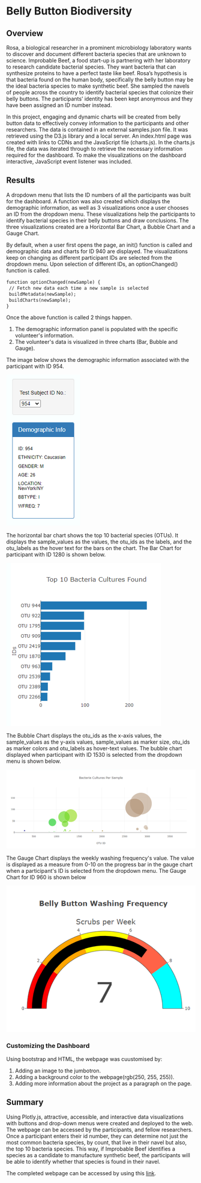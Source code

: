 # Belly Button Biodiversity
## Overview
Rosa, a biological researcher in a prominent microbiology laboratory wants to discover and document different bacteria species that are unknown to science. 
Improbable Beef, a food start-up is partnering with her laboratory to research candidate bacterial species. They want bacteria that can synthesize proteins to have a perfect taste like beef. Rosa’s hypothesis is that bacteria found on the human body, specifically the belly button may be the ideal bacteria species to make synthetic beef.
She sampled the navels of people across the country to identify bacterial species that colonize their belly buttons. The participants’ identity has been kept anonymous and they have been assigned an ID number instead.  

In this project, engaging and dynamic charts will be created from belly button data to effectively convey information to the participants and other researchers. The data is contained in an external samples.json file. It was retrieved using the D3.js library and a local server. An index.html page was created with links to CDNs and the JavaScript file (charts.js). In the charts.js file, the data was iterated through to retrieve the necessary information required for the dashboard. To make the visualizations on the dashboard interactive, JavaScript event listener was included.

## Results

A dropdown menu that lists the ID numbers of all the participants was built for the dashboard. A function was also created which displays the demographic information, as well as 3 visualizations once a user chooses an ID from the dropdown menu. These visualizations help the participants to identify bacterial species in their belly buttons and draw conclusions. The three visualizations created are a Horizontal Bar Chart, a Bubble Chart and a Gauge Chart.
 
By default, when a user first opens the page, an init() function is called and demographic data and charts for ID 940 are displayed. The visualizations keep on changing as different participant IDs are selected from the dropdown menu. Upon selection of different IDs, an optionChanged() function is called. 
 
 ``` JS
 function optionChanged(newSample) {
  // Fetch new data each time a new sample is selected
  buildMetadata(newSample);
  buildCharts(newSample);  
}
```
Once the above function is called 2 things happen.
1. The demographic information panel is populated with the specific volunteer's information.
2. The volunteer's data is visualized in three charts (Bar, Bubble and Gauge).
 
The image below shows the demographic information associated with the participant with ID 954.

![image1](https://github.com/GerlechJen/Belly-Button-Biodiversity/blob/main/images/demographic%20info.png)
 
The horizontal bar chart shows the top 10 bacterial species (OTUs). It displays the sample_values as the values, the otu_ids as the labels, and the otu_labels as the hover text for the bars on the chart. The Bar Chart for participant with ID 1280 is shown below. 

![image2](https://github.com/GerlechJen/Belly-Button-Biodiversity/blob/main/images/barchart.png)


The Bubble Chart displays the otu_ids as the x-axis values, the sample_values as the y-axis values, sample_values as marker size, otu_ids as marker colors and otu_labels as hover-text values. The bubble chart displayed when participant with ID 1530 is selected from the dropdown menu is shown below.

![image4](https://github.com/GerlechJen/Belly-Button-Biodiversity/blob/main/images/bubblechart.png)


The Gauge Chart displays the weekly washing frequency's value. The value is displayed as a measure from 0-10 on the progress bar in the gauge chart when a participant's ID is selected from the dropdown menu. The Gauge Chart for ID 960 is shown below

![image3](https://github.com/GerlechJen/Belly-Button-Biodiversity/blob/main/images/gaugechart.png)

### Customizing the Dashboard
Using bootstrap and HTML, the webpage was cuustomised by:
1. Adding an image to the jumbotron.
2. Adding a background color to the webpage(rgb(250, 255, 255)).
3. Adding more information about the project as a paragraph on the page.

## Summary
Using Plotly.js, attractive, accessible, and interactive data visualizations with buttons and drop-down menus were created and deployed to the web.  The webpage can be accessed by the participants, and fellow researchers. Once a participant enters their id number, they can determine not just the most common bacteria species, by count, that live in their navel but also, the top 10 bacteria species. This way, if Improbable Beef identifies a species as a candidate to manufacture synthetic beef, the participants will be able to identify whether that species is found in their navel.

The completed webpage can be accessed by using this [link](https://gerlechjen.github.io/Belly-Button-Biodiversity/).
